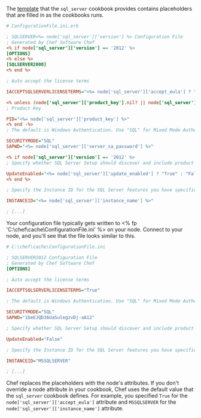 The [template](https://github.com/opscode-cookbooks/sql_server/blob/master/templates/ConfigurationFile.ini.erb) that the `sql_server` cookbook provides contains placeholders that are filled in as the cookbooks runs.

```ini
# ConfigurationFile.ini.erb

; SQLSERVER<%= node['sql_server']['version'] %> Configuration File
; Generated by Chef Software Chef
<% if node['sql_server']['version'] == '2012' %>
[OPTIONS]
<% else %>
[SQLSERVER2008]
<% end %>

; Auto accept the license terms

IACCEPTSQLSERVERLICENSETERMS="<%= node['sql_server']['accept_eula'] ? "True" : "False" %>"

<% unless (node['sql_server']['product_key'].nil? || node['sql_server']['product_key'].empty?)  -%>
; Product Key

PID="<%= node['sql_server']['product_key'] %>"
<% end -%>
; The default is Windows Authentication. Use "SQL" for Mixed Mode Authentication.

SECURITYMODE="SQL"
SAPWD="<%= node['sql_server']['server_sa_password'] %>"

<% if node['sql_server']['version'] == '2012' %>
; Specify whether SQL Server Setup should discover and include product updates. The valid values are True and False or 1 and 0. By default SQL Server Setup will include updates that are found.

UpdateEnabled="<%= node['sql_server']['update_enabled'] ? "True" : "False" %>"
<% end %>

; Specify the Instance ID for the SQL Server features you have specified. SQL Server directory structure, registry structure, and service names will reflect the instance ID of the SQL Server instance.

INSTANCEID="<%= node['sql_server']['instance_name'] %>"

; [...]
```

Your configuration file typically gets written to <% fp 'C:\chef\cache\ConfigurationFile.ini' %> on your node. Connect to your node, and you'll see that the file looks similar to this.

```ini
# C:\chef\cache\ConfigurationFile.ini

; SQLSERVER2012 Configuration File
; Generated by Chef Software Chef
[OPTIONS]

; Auto accept the license terms

IACCEPTSQLSERVERLICENSETERMS="True"

; The default is Windows Authentication. Use "SQL" for Mixed Mode Authentication.

SECURITYMODE="SQL"
SAPWD="1beEJQD36UaSulegzvDj-aA12"

; Specify whether SQL Server Setup should discover and include product updates. The valid values are True and False or 1 and 0. By default SQL Server Setup will include updates that are found.

UpdateEnabled="False"

; Specify the Instance ID for the SQL Server features you have specified. SQL Server directory structure, registry structure, and service names will reflect the instance ID of the SQL Server instance.

INSTANCEID="MSSQLSERVER"

; [...]
```

Chef replaces the placeholders with the node's attributes. If you don't override a node attribute in your cookbook, Chef uses the default value that the `sql_server` cookbook defines. For example, you specified `True` for the `node['sql_server']['accept_eula']` attribute and `MSSQLSERVER` for the `node['sql_server']['instance_name']` attribute.
